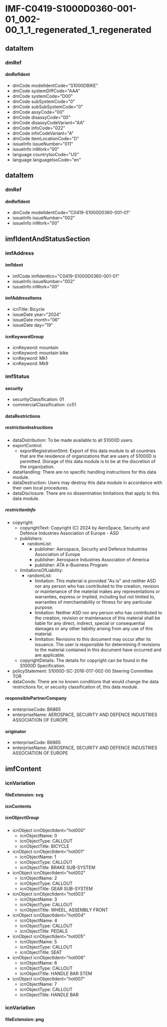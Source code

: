 # IMF-C0419-S1000D0360-001-01_002-00_1_1_regenerated_1_regenerated

## dataItem

### dmRef

#### dmRefIdent

*   dmCode modelIdentCode="S1000DBIKE"
*   dmCode systemDiffCode="AAA"
*   dmCode systemCode="D00"
*   dmCode subSystemCode="0"
*   dmCode subSubSystemCode="0"
*   dmCode assyCode="00"
*   dmCode disassyCode="00"
*   dmCode disassyCodeVariant="AA"
*   dmCode infoCode="022"
*   dmCode infoCodeVariant="A"
*   dmCode itemLocationCode="D"
*   issueInfo issueNumber="011"
*   issueInfo inWork="00"
*   language countryIsoCode="US"
*   language languageIsoCode="en"

## dataItem

### dmRef

#### dmRefIdent

*   dmCode modelIdentCode="C0419-S1000D0360-001-01"
*   issueInfo issueNumber="002"
*   issueInfo inWork="00"

## imfIdentAndStatusSection

### imfAddress

#### imfIdent

*   imfCode imfIdentIcn="C0419-S1000D0360-001-01"
*   issueInfo issueNumber="002"
*   issueInfo inWork="00"

#### imfAddressItems

*   icnTitle: Bicycle
*   issueDate year="2024"
*   issueDate month="06"
*   issueDate day="19"

#### icnKeywordGroup

*   icnKeyword: mountain
*   icnKeyword: mountain bike
*   icnKeyword: Mk1
*   icnKeyword: Mk9

### imfStatus

#### security

*   securityClassification: 01
*   commercialClassification: cc51

#### dataRestrictions

##### restrictionInstructions

*   dataDistribution: To be made available to all S1000D users.
*   exportControl:
    *   exportRegistrationStmt: Export of this data module to all countries that are the residence of organizations that are users of S1000D is permitted. Storage of this data module is to be at the discretion of the organization.
*   dataHandling: There are no specific handling instructions for this data module.
*   dataDestruction: Users may destroy this data module in accordance with their own local procedures.
*   dataDisclosure: There are no dissemination limitations that apply to this data module.

##### restrictionInfo

*   copyright:
    *   copyrightText: Copyright (C) 2024 by AeroSpace, Security and Defence Industries Association of Europe - ASD
    *   publishers:
        *   randomList:
            *   publisher: Aerospace, Security and Defence Industries Association of Europe
            *   publisher: Aerospace Industries Association of America
            *   publisher: ATA e-Business Program
    *   limitationsOfLiability:
        *   randomList:
            *   limitation: This material is provided "As is" and neither ASD nor any person who has contributed to the creation, revision or maintenance of the material makes any representations or warranties, express or implied, including but not limited to, warranties of merchantability or fitness for any particular purpose.
            *   limitation: Neither ASD nor any person who has contributed to the creation, revision or maintenance of this material shall be liable for any direct, indirect, special or consequential damages or any other liability arising from any use of this material.
            *   limitation: Revisions to this document may occur after its issuance. The user is responsible for determining if revisions to the material contained in this document have occurred and are applicable.
    *   copyrightDetails: The details for copyright can be found in the S1000D Specification.
*   policyStatement: S1000D-SC-2016-017-002-00 Steering Committee TOR
*   dataConds: There are no known conditions that would change the data restrictions for, or security classification of, this data module.

#### responsiblePartnerCompany

*   enterpriseCode: B6865
*   enterpriseName: AEROSPACE, SECURITY AND DEFENCE INDUSTRIES ASSOCIATION OF EUROPE

#### originator

*   enterpriseCode: B6865
*   enterpriseName: AEROSPACE, SECURITY AND DEFENCE INDUSTRIES ASSOCIATION OF EUROPE

## imfContent

### icnVariation

#### fileExtension: svg

#### icnContents

##### icnObjectGroup

*   icnObject icnObjectIdent="hot000"
    *   icnObjectName: 0
    *   icnObjectType: CALLOUT
    *   icnObjectTitle: BICYCLE
*   icnObject icnObjectIdent="hot001"
    *   icnObjectName: 1
    *   icnObjectType: CALLOUT
    *   icnObjectTitle: BRAKE SUB-SYSTEM
*   icnObject icnObjectIdent="hot002"
    *   icnObjectName: 2
    *   icnObjectType: CALLOUT
    *   icnObjectTitle: GEAR SUB-SYSTEM
*   icnObject icnObjectIdent="hot003"
    *   icnObjectName: 3
    *   icnObjectType: CALLOUT
    *   icnObjectTitle: WHEEL, ASSEMBLY FRONT
*   icnObject icnObjectIdent="hot004"
    *   icnObjectName: 4
    *   icnObjectType: CALLOUT
    *   icnObjectTitle: PEDALS
*   icnObject icnObjectIdent="hot005"
    *   icnObjectName: 5
    *   icnObjectType: CALLOUT
    *   icnObjectTitle: SEAT
*   icnObject icnObjectIdent="hot006"
    *   icnObjectName: 6
    *   icnObjectType: CALLOUT
    *   icnObjectTitle: HANDLE BAR STEM
*   icnObject icnObjectIdent="hot007"
    *   icnObjectName: 7
    *   icnObjectType: CALLOUT
    *   icnObjectTitle: HANDLE BAR

### icnVariation

#### fileExtension: png